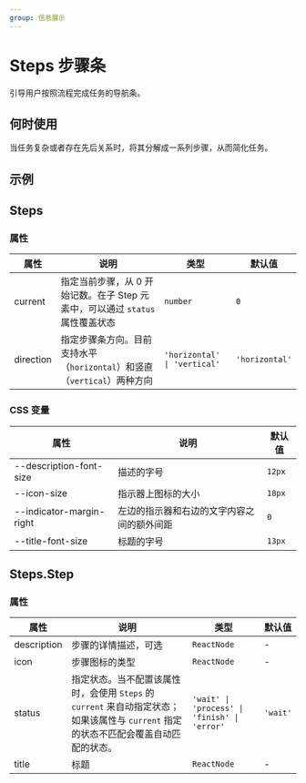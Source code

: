 ```yaml
---
group: 信息展示
---
```



# Steps 步骤条

引导用户按照流程完成任务的导航条。

## 何时使用

当任务复杂或者存在先后关系时，将其分解成一系列步骤，从而简化任务。

## 示例

<code src="./demos/demo1.tsx"></code>

<code src="./demos/demo2.tsx"></code>

## Steps

### 属性

| 属性 | 说明 | 类型 | 默认值 |
| --- | --- | --- | --- |
| current | 指定当前步骤，从 0 开始记数。在子 Step 元素中，可以通过 `status` 属性覆盖状态 | `number` | `0` |
| direction | 指定步骤条方向。目前支持水平（`horizontal`）和竖直（`vertical`）两种方向 | `'horizontal' \| 'vertical'` | `'horizontal'` |

### CSS 变量

| 属性 | 说明 | 默认值 |
| --- | --- | --- |
| --description-font-size | 描述的字号 | `12px` |
| --icon-size | 指示器上图标的大小 | `18px` |
| --indicator-margin-right | 左边的指示器和右边的文字内容之间的额外间距 | `0` |
| --title-font-size | 标题的字号 | `13px` |

## Steps.Step

### 属性

| 属性 | 说明 | 类型 | 默认值 |
| --- | --- | --- | --- |
| description | 步骤的详情描述，可选 | `ReactNode` | - |
| icon | 步骤图标的类型 | `ReactNode` | - |
| status | 指定状态。当不配置该属性时，会使用 `Steps` 的 `current` 来自动指定状态；如果该属性与 `current` 指定的状态不匹配会覆盖自动匹配的状态。 | `'wait' \| 'process' \| 'finish' \| 'error'` | `'wait'` |
| title | 标题 | `ReactNode` | - |

